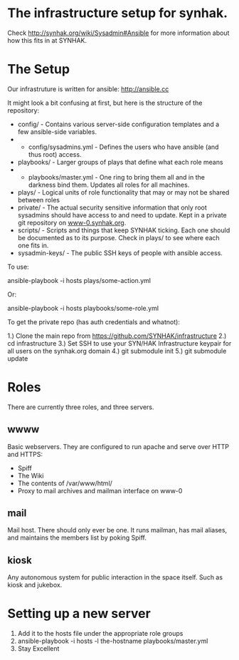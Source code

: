 The infrastructure setup for synhak.
==========

Check http://synhak.org/wiki/Sysadmin#Ansible for more information about how this
fits in at SYNHAK.

The Setup
=========

Our infrastruture is written for ansible: http://ansible.cc

It might look a bit confusing at first, but here is the structure of the
repository:

* config/ - Contains various server-side configuration templates and a few
  ansible-side variables.
* *  config/sysadmins.yml - Defines the users who have ansible (and thus root) access.
* playbooks/ - Larger groups of plays that define what each role means
* * playbooks/master.yml - One ring to bring them all and in the darkness bind
    them. Updates all roles for all machines.
* plays/ - Logical units of role functionality that may or may not be shared
  between roles
* private/ - The actual security sensitive information that only root sysadmins
  should have access to and need to update. Kept in a private git repository on www-0.synhak.org.
* scripts/ - Scripts and things that keep SYNHAK ticking. Each one should be
  documented as to its purpose. Check in plays/ to see where each one fits in.
* sysadmin-keys/ - The public SSH keys of people with ansible access.

To use:

  ansible-playbook -i hosts plays/some-action.yml

Or:

  ansible-playbook -i hosts playbooks/some-role.yml

To get the private repo (has auth credentials and whatnot):

1.) Clone the main repo from https://github.com/SYNHAK/infrastructure
2.) cd infrastructure
3.) Set SSH to use your SYN/HAK Infrastructure keypair for all users on the synhak.org domain
4.) git submodule init
5.) git submodule update

Roles
=====

There are currently three roles, and three servers.

wwww
----

Basic webservers. They are configured to run apache and serve over HTTP and
HTTPS:

* Spiff
* The Wiki
* The contents of /var/www/html/
* Proxy to mail archives and mailman interface on www-0

mail
----

Mail host. There should only ever be one. It runs mailman, has mail aliases, and
maintains the members list by poking Spiff.

kiosk
-----

Any autonomous system for public interaction in the space itself. Such as kiosk
and jukebox.

Setting up a new server
==========

1. Add it to the hosts file under the appropriate role groups
2. ansible-playbook -i hosts -l the-hostname playbooks/master.yml
3. Stay Excellent
